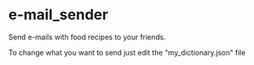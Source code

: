 # e-mail_sender
Send e-mails with food recipes to your friends.

To change what you want to send just edit the "my_dictionary.json" file

<blockquote class="imgur-embed-pub" lang="en" data-id="a/VLx2jRp" data-context="false" ><a href="//imgur.com/a/VLx2jRp"></a></blockquote><script async src="//s.imgur.com/min/embed.js" charset="utf-8"></script>
